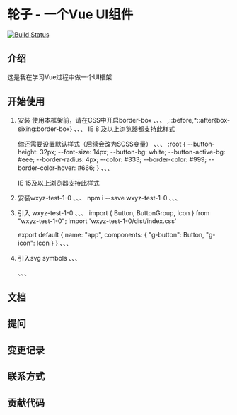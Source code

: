 # 轮子 - 一个Vue UI组件

[![Build Status](https://travis-ci.com/wxyzcctv/gulu-demo.svg?branch=master)](https://travis-ci.com/wxyzcctv/gulu-demo)

## 介绍

这是我在学习Vue过程中做一个UI框架

## 开始使用

1. 安装
    使用本框架前，请在CSS中开启border-box
    、、、
    *,*::before,*::after{box-sixing:border-box}
    、、、
    IE 8 及以上浏览器都支持此样式

    你还需要设置默认样式（后续会改为SCSS变量）
    、、、
    :root {
        --button-height: 32px;
        --font-size: 14px;
        --button-bg: white;
        --button-active-bg: #eee;
        --border-radius: 4px;
        --color: #333;
        --border-color: #999;
        --border-color-hover: #666;
    }
    、、、

    IE 15及以上浏览器支持此样式
2. 安装wxyz-test-1-0
    、、、
    npm i --save wxyz-test-1-0
    、、、
3. 引入 wxyz-test-1-0
    、、、
    import { Button, ButtonGroup, Icon } from "wxyz-test-1-0";
    import 'wxyz-test-1-0/dist/index.css'

    export default {
        name: "app",
        components: {
            "g-button": Button,
            "g-icon": Icon
        }
    }
    、、、
4. 引入svg symbols
    、、、
    <script src="//at.alicdn.com/t/font_1094098_th4asnvoqj.js"></script>
    、、、


## 文档

## 提问

## 变更记录

## 联系方式

## 贡献代码